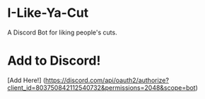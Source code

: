 # I-Like-Ya-Cut
A Discord Bot for liking people's cuts.



# Add to Discord!
[Add Here!] (https://discord.com/api/oauth2/authorize?client_id=803750842112540732&permissions=2048&scope=bot)
